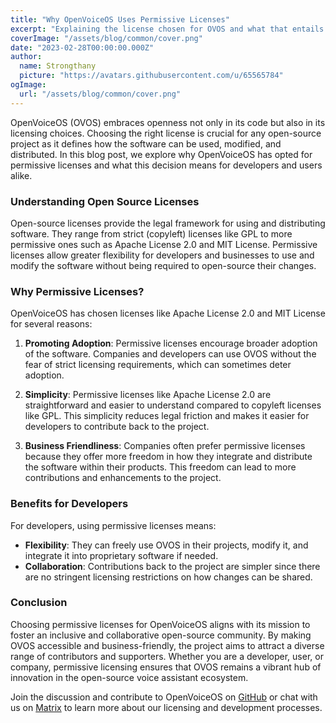 ```yaml
---
title: "Why OpenVoiceOS Uses Permissive Licenses"
excerpt: "Explaining the license chosen for OVOS and what that entails for developers and users alike."
coverImage: "/assets/blog/common/cover.png"
date: "2023-02-28T00:00:00.000Z"
author:
  name: Strongthany
  picture: "https://avatars.githubusercontent.com/u/65565784"
ogImage:
  url: "/assets/blog/common/cover.png"
---
```


OpenVoiceOS (OVOS) embraces openness not only in its code but also in its licensing choices. Choosing the right license is crucial for any open-source project as it defines how the software can be used, modified, and distributed. In this blog post, we explore why OpenVoiceOS has opted for permissive licenses and what this decision means for developers and users alike.

### Understanding Open Source Licenses

Open-source licenses provide the legal framework for using and distributing software. They range from strict (copyleft) licenses like GPL to more permissive ones such as Apache License 2.0 and MIT License. Permissive licenses allow greater flexibility for developers and businesses to use and modify the software without being required to open-source their changes.

### Why Permissive Licenses?

OpenVoiceOS has chosen licenses like Apache License 2.0 and MIT License for several reasons:

1. **Promoting Adoption**: Permissive licenses encourage broader adoption of the software. Companies and developers can use OVOS without the fear of strict licensing requirements, which can sometimes deter adoption.

2. **Simplicity**: Permissive licenses like Apache License 2.0 are straightforward and easier to understand compared to copyleft licenses like GPL. This simplicity reduces legal friction and makes it easier for developers to contribute back to the project.

3. **Business Friendliness**: Companies often prefer permissive licenses because they offer more freedom in how they integrate and distribute the software within their products. This freedom can lead to more contributions and enhancements to the project.

### Benefits for Developers

For developers, using permissive licenses means:

- **Flexibility**: They can freely use OVOS in their projects, modify it, and integrate it into proprietary software if needed.
- **Collaboration**: Contributions back to the project are simpler since there are no stringent licensing restrictions on how changes can be shared.

### Conclusion

Choosing permissive licenses for OpenVoiceOS aligns with its mission to foster an inclusive and collaborative open-source community. By making OVOS accessible and business-friendly, the project aims to attract a diverse range of contributors and supporters. Whether you are a developer, user, or company, permissive licensing ensures that OVOS remains a vibrant hub of innovation in the open-source voice assistant ecosystem.

Join the discussion and contribute to OpenVoiceOS on [GitHub](https://github.com/OpenVoiceOS) or chat with us on [Matrix](https://matrix.to/#/!XFpdtmgyCoPDxOMPpH:matrix.org?via=matrix.org) to learn more about our licensing and development processes.

